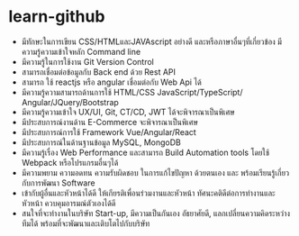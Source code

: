 # learn-github
- มีทักษะในการเขียน CSS/HTMLและJAVAscript อย่างดี และหรือภาษาอื่นๆที่เกี่ยวข้อง มีความรู้ความเข้าใจหลัก Command line
- มีความรู้ในการใช้งาน Git Version Control
- สามารถเชื่อมต่อข้อมูลกับ Back end ด้วย Rest API
- สามารถ ใช้ reactjs หรือ angular เชื่อมต่อกับ Web Api ได้
- มีความรู้ความสามารถด้านการใช้ HTML/CSS JavaScript/TypeScript/ Angular/JQuery/Bootstrap
- มีความรู้ความเข้าใจ UX/UI, Git, CT/CD, JWT ได้จะพิจารณาเป็นพิเศษ
- มีประสบการณ์งานด้าน E-Commerce จะพิจารณาเป็นพิเศษ
- มีประสบการณ์การใช้ Framework Vue/Angular/React
- มีประสบการณ์ในด้านฐานข้อมูล MySQL, MongoDB
- มีความรู้เรื่อง Web Performance และสามารถ Build Automation tools โดยใช้ Webpack หรือโปรแกรมอื่นๆได้
- มีความพยาม ความอดทน ความรับผิดชอบ ในการแก้ไขปัญหา ด้วยตนเอง และ พร้อมเรียนรู้เกี่ยวกับการพัฒนา Software
- เข้ากับผู้อื่นและหัวหน้าได้ดี ให้เกียรติเพื่อนร่วมงานและหัวหน้า ทัศนะคติดีต่อการทำงานและหัวหน้า ควบคุมอารมณ์ตัวเองได้ดี
- สนใจที่จะทํางานในบริษัท Start-up, มีความเป็นกันเอง อัธยาศัยดี, แลกเปลี่ยนความคิดระหว่างทีมได้ พร้อมที่จะพัฒนาและเติบโตไปกับบริษัท
